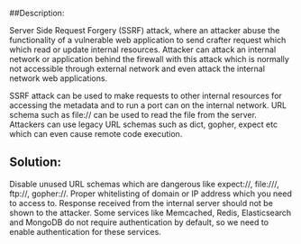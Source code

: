 ##Description:

Server Side Request Forgery (SSRF) attack, where an attacker abuse the functionality of a
vulnerable web application to send crafter request which which read or update internal 
resources. Attacker can attack an internal network or application behind the firewall with
this attack which is normally not accessible through external network and even attack the
internal network web applications.

SSRF attack can be used to make requests to other internal resources for accessing the 
metadata and to run a port can on the internal network. URL schema such as file:// can
be used to read the file from the server. Attackers can use legacy URL schemas such as 
dict, gopher, expect etc which can even cause remote code execution.

## Solution:

Disable unused URL schemas which are dangerous like expect://, file:///, ftp://, gopher://.
Proper whitelisting of domain or IP address which you need to access to. Response received from 
the internal server should not be shown to the attacker. Some services like Memcached, Redis, Elasticsearch and MongoDB do not require authentication by default, so we need to enable 
authentication for these services.
